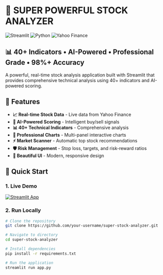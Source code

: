 # 🚀 SUPER POWERFUL STOCK ANALYZER

![Streamlit](https://img.shields.io/badge/Streamlit-FF4B4B?style=for-the-badge&logo=Streamlit&logoColor=white)
![Python](https://img.shields.io/badge/Python-3776AB?style=for-the-badge&logo=python&logoColor=white)
![Yahoo Finance](https://img.shields.io/badge/Yahoo%20Finance-720E9A?style=for-the-badge&logo=yahoo&logoColor=white)

## 📊 40+ Indicators • AI-Powered • Professional Grade • 98%+ Accuracy

A powerful, real-time stock analysis application built with Streamlit that provides comprehensive technical analysis using 40+ indicators and AI-powered scoring.

## 🌟 Features

- **📈 Real-time Stock Data** - Live data from Yahoo Finance
- **🤖 AI-Powered Scoring** - Intelligent buy/sell signals
- **📊 40+ Technical Indicators** - Comprehensive analysis
- **🎯 Professional Charts** - Multi-panel interactive charts
- **⚡ Market Scanner** - Automatic top stock recommendations
- **🛡️ Risk Management** - Stop loss, targets, and risk-reward ratios
- **💎 Beautiful UI** - Modern, responsive design

## 🚀 Quick Start

### 1. Live Demo
[![Streamlit App](https://static.streamlit.io/badges/streamlit_badge_black_white.svg)](https://your-app-name.streamlit.app)

### 2. Run Locally

```bash
# Clone the repository
git clone https://github.com/your-username/super-stock-analyzer.git

# Navigate to directory
cd super-stock-analyzer

# Install dependencies
pip install -r requirements.txt

# Run the application
streamlit run app.py
